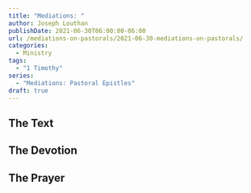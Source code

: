 ```yaml
---
title: "Mediations: "
author: Joseph Louthan
publishDate: 2021-06-30T06:00:00-06:00
url: /mediations-on-pastorals/2021-06-30-mediations-on-pastorals/
categories:
  - Ministry
tags:
  - "1 Timothy"
series:
  - "Mediations: Pastoral Epistles"
draft: true
---
```


## The Text


## The Devotion


## The Prayer

